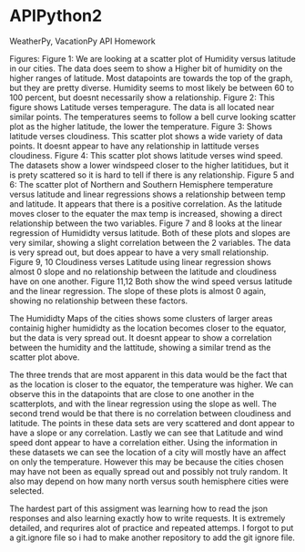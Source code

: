 # APIPython2
WeatherPy, VacationPy API Homework

Figures:
  Figure 1: We are looking at a scatter plot of Humidity versus latitude in our cities.
    The data does seem to show a Higher bit of humidity on the higher ranges of latitude.  Most datapoints are towards the top of the graph, but they are pretty diverse.  Humidity     seems to most likely be between 60 to 100 percent, but doesnt necessarily show a relationship.
  Figure 2: This figure shows Latitude verses temperagure.  The data is all located near similar points. The temperatures seems to follow a bell curve looking scatter plot as the    higher latitude, the lower the temperature. 
  Figure 3: Shows latitude verses cloudiness.  This scatter plot shows a wide variety of data points.  It doesnt appear to have any relationship in lattitude verses cloudiness.
  Figure 4: This scatter plot shows latitude verses wind speed.  The datasets show a lower windspeed closer to the higher latitidues, but it is prety scattered so it is hard to      tell if there is any relationship. 
  Figure 5 and 6: The scatter plot of Northern and Southern Hemisphere temperature versus latitude and linear regressions shows a relationship between temp and latitude.  It         appears that there is a positive correlation.  As the latitude moves closer to the equater the max temp is increased, showing a direct relationship between the two variables.
  Figure 7 and 8 looks at the linear regression of Humididty versus latitude. Both of these plots and slopes are very similar, showing a slight correlation between the 2         variables. The data is very spread out, but does appear to have a very small relationship.  
  Figure 9, 10 Cloudiness verses Latitude using linear regression shows almost 0 slope and no relationship between the latitude and cloudiness have on one another. 
  Figure 11,12  Both show the wind speed versus latitude and the linear regression.  The slope of these plots is almost 0 again, showing no relationship between these factors.  
  
  The Humididty Maps of the cities shows some clusters of larger areas containig higher humididty as the location becomes closer to the equator, but the data is very spread out.  It doesnt appear to show a correlation between the humidity and the lattitude, showing a similar trend as the scatter plot above.  
  
  The three trends that are most apparent in this data would be the fact that as the location is closer to the equator, the temperature was higher.   We can observe this in the datapoints that are close to one another in the scatterplots, and with the linear regression using the slope as well. The second trend would be that there is no correlation between cloudiness and latitude.  The points in these data sets are very scattered and dont appear to have a slope or any correlation.  Lastly we can see that Latitude and wind speed dont appear to have a correlation either.  Using the information in these datasets we can see the location of a city will mostly have an affect on only the temperature. However this may be because the cities chosen may have not been as equally spread out and possibly not truly random.  It also may depend on how many north versus south hemisphere cities were selected.  
  
  The hardest part of this assigment was learning how to read the json responses and also learning exactly how to write requests.  It is extremely detailed, and requrires alot of practice and repeated attemps. I forgot to put a git.ignore file so i had to make another repository to add the git ignore file.  
